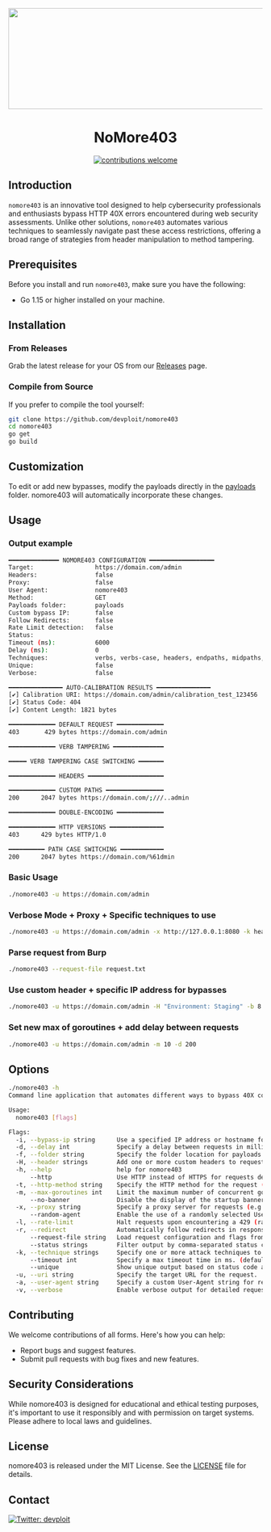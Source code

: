 <p align="center">
  <img src="https://i.imgur.com/NtlwDVT.png" width="600" height="200">
</p>

<h1 align="center">NoMore403</h1>

<p align="center">
  <a href="https://github.com/devploit/nomore403/issues"><img alt="contributions welcome" src="https://img.shields.io/badge/contributions-welcome-brightgreen.svg?style=flat"></a>
</p>

## Introduction

`nomore403` is an innovative tool designed to help cybersecurity professionals and enthusiasts bypass HTTP 40X errors encountered during web security assessments. Unlike other solutions, `nomore403` automates various techniques to seamlessly navigate past these access restrictions, offering a broad range of strategies from header manipulation to method tampering.

## Prerequisites

Before you install and run `nomore403`, make sure you have the following:
- Go 1.15 or higher installed on your machine.

## Installation

### From Releases

Grab the latest release for your OS from our [Releases](https://github.com/devploit/nomore403/releases) page.

### Compile from Source

If you prefer to compile the tool yourself:

```bash
git clone https://github.com/devploit/nomore403
cd nomore403
go get
go build
```

## Customization

To edit or add new bypasses, modify the payloads directly in the [payloads](https://github.com/devploit/nomore403/tree/main/payloads) folder. nomore403 will automatically incorporate these changes.

## Usage

### Output example

```bash
━━━━━━━━━━━━━━ NOMORE403 CONFIGURATION ━━━━━━━━━━━━━━━━━━
Target:                 https://domain.com/admin
Headers:                false
Proxy:                  false
User Agent:             nomore403
Method:                 GET
Payloads folder:        payloads
Custom bypass IP:       false
Follow Redirects:       false
Rate Limit detection:   false
Status:                 
Timeout (ms):           6000
Delay (ms):             0
Techniques:             verbs, verbs-case, headers, endpaths, midpaths, double-encoding, http-versions, path-case
Unique:                 false
Verbose:                false

━━━━━━━━━━━━━━━ AUTO-CALIBRATION RESULTS ━━━━━━━━━━━━━━━
[✔] Calibration URI: https://domain.com/admin/calibration_test_123456
[✔] Status Code: 404
[✔] Content Length: 1821 bytes

━━━━━━━━━━━━━ DEFAULT REQUEST ━━━━━━━━━━━━━
403 	  429 bytes https://domain.com/admin

━━━━━━━━━━━━━ VERB TAMPERING ━━━━━━━━━━━━━━

━━━━━ VERB TAMPERING CASE SWITCHING ━━━━━━━

━━━━━━━━━━━━━ HEADERS ━━━━━━━━━━━━━━━━━━━━━

━━━━━━━━━━━━━ CUSTOM PATHS ━━━━━━━━━━━━━━━━
200 	 2047 bytes https://domain.com/;///..admin

━━━━━━━━━━━━━ DOUBLE-ENCODING ━━━━━━━━━━━━━

━━━━━━━━━━━━━ HTTP VERSIONS ━━━━━━━━━━━━━━━
403      429 bytes HTTP/1.0

━━━━━━━━━━ PATH CASE SWITCHING ━━━━━━━━━━━━
200 	 2047 bytes https://domain.com/%61dmin
```

### Basic Usage

```bash
./nomore403 -u https://domain.com/admin
```

### Verbose Mode + Proxy + Specific techniques to use

```bash
./nomore403 -u https://domain.com/admin -x http://127.0.0.1:8080 -k headers,http-versions -v
```

### Parse request from Burp

```bash
./nomore403 --request-file request.txt
```

### Use custom header + specific IP address for bypasses

```bash
./nomore403 -u https://domain.com/admin -H "Environment: Staging" -b 8.8.8.8
```

### Set new max of goroutines + add delay between requests
```bash
./nomore403 -u https://domain.com/admin -m 10 -d 200
```

## Options

```bash
./nomore403 -h
Command line application that automates different ways to bypass 40X codes.

Usage:
  nomore403 [flags]

Flags:
  -i, --bypass-ip string      Use a specified IP address or hostname for bypassing access controls. Injects this IP in headers like 'X-Forwarded-For'.
  -d, --delay int             Specify a delay between requests in milliseconds. Helps manage request rate (default: 0ms).
  -f, --folder string         Specify the folder location for payloads if not in the same directory as the executable.
  -H, --header strings        Add one or more custom headers to requests. Repeatable flag for multiple headers.
  -h, --help                  help for nomore403
      --http                  Use HTTP instead of HTTPS for requests defined in the request file.
  -t, --http-method string    Specify the HTTP method for the request (e.g., GET, POST). Default is 'GET'.
  -m, --max-goroutines int    Limit the maximum number of concurrent goroutines to manage load (default: 50). (default 50)
      --no-banner             Disable the display of the startup banner (default: banner shown).
  -x, --proxy string          Specify a proxy server for requests (e.g., 'http://server:port').
      --random-agent          Enable the use of a randomly selected User-Agent.
  -l, --rate-limit            Halt requests upon encountering a 429 (rate limit) HTTP status code.
  -r, --redirect              Automatically follow redirects in responses.
      --request-file string   Load request configuration and flags from a specified file.
      --status strings        Filter output by comma-separated status codes (e.g., 200,301,403)
  -k, --technique strings     Specify one or more attack techniques to use (e.g., headers,path-case). (default [verbs,verbs-case,headers,endpaths,midpaths,double-encoding,http-versions,path-case])
      --timeout int           Specify a max timeout time in ms. (default 6000)
      --unique                Show unique output based on status code and response length
  -u, --uri string            Specify the target URL for the request.
  -a, --user-agent string     Specify a custom User-Agent string for requests (default: 'nomore403').
  -v, --verbose               Enable verbose output for detailed request/response logging (not based on auto-calibrate).
```

## Contributing

We welcome contributions of all forms. Here's how you can help:

 - Report bugs and suggest features.
 - Submit pull requests with bug fixes and new features.

## Security Considerations

While nomore403 is designed for educational and ethical testing purposes, it's important to use it responsibly and with permission on target systems. Please adhere to local laws and guidelines.

## License

nomore403 is released under the MIT License. See the [LICENSE](https://github.com/devploit/dontgo403/blob/main/LICENSE) file for details.

## Contact

[![Twitter: devploit](https://img.shields.io/badge/-Twitter-blue?style=flat-square&logo=Twitter&logoColor=white&link=https://twitter.com/devploit/)](https://twitter.com/devploit/)
